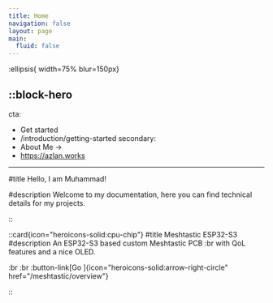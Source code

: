 ```yaml
---
title: Home
navigation: false
layout: page
main:
  fluid: false
---
```


:ellipsis{ width=75% blur=150px}

::block-hero
---
cta:
  - Get started
  - /introduction/getting-started
secondary:
  - About Me →
  - https://azlan.works
---

#title
Hello, I am Muhammad!

#description
Welcome to my documentation, here you can find technical details for my projects.

::

 ::card{icon="heroicons-solid:cpu-chip"}
 #title
  Meshtastic ESP32-S3
 #description
 An ESP32-S3 based custom Meshtastic PCB :br
 with QoL features and a nice OLED.
 
 :br :br
 :button-link[Go ]{icon="heroicons-solid:arrow-right-circle" href="/meshtastic/overview"}

 ::